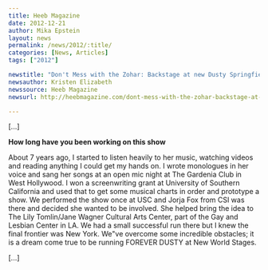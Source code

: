 ```yaml
---
title: Heeb Magazine
date: 2012-12-21
author: Mika Epstein
layout: news
permalink: /news/2012/:title/
categories: [News, Articles]
tags: ["2012"]

newstitle: "Don't Mess with the Zohar: Backstage at new Dusty Springfield Musical  "
newsauthor: Kristen Elizabeth  
newssource: Heeb Magazine  
newsurl: http://heebmagazine.com/dont-mess-with-the-zohar-backstage-at-new-dusty-springfield-musical/41497  

---
```


[...]

**How long have you been working on this show**

About 7 years ago, I started to listen heavily to her music, watching videos and reading anything I could get my hands on. I wrote monologues in her voice and sang her songs at an open mic night at The Gardenia Club in West Hollywood. I won a screenwriting grant at University of Southern California and used that to get some musical charts in order and prototype a show. We performed the show once at USC and Jorja Fox from CSI was there and decided she wanted to be involved. She helped bring the idea to The Lily Tomlin/Jane Wagner Cultural Arts Center, part of the Gay and Lesbian Center in LA. We had a small successful run there but I knew the final frontier was New York. We"ve overcome some incredible obstacles; it is a dream come true to be running FOREVER DUSTY at New World Stages.

[...]  
